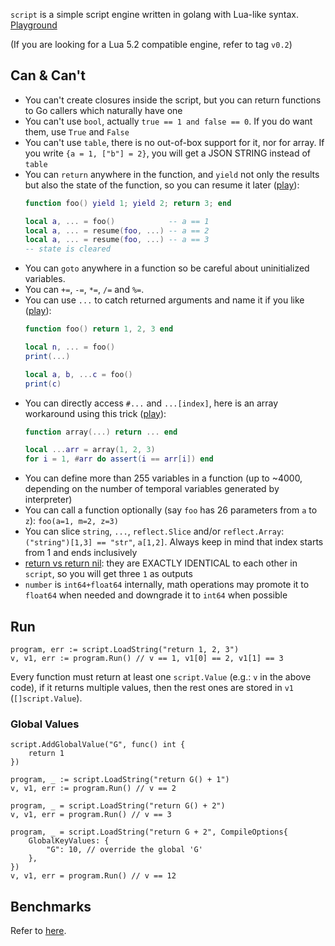 `script` is a simple script engine written in golang with Lua-like syntax. [Playground](http://play.fweibo.com)

(If you are looking for a Lua 5.2 compatible engine, refer to tag `v0.2`)

## Can & Can't

- You can't create closures inside the script, but you can return functions to Go callers which naturally have one
- You can't use `bool`, actually `true == 1 and false == 0`. If you do want them, use `True` and `False`
- You can't use `table`, there is no out-of-box support for it, nor for array. If you write `{a = 1, ["b"] = 2}`, you will get a JSON STRING instead of `table`
- You can `return` anywhere in the function, and `yield` not only the results but also the state of the function, so you can resume it later ([play](http://play.fweibo.com/?src=nvAANc)):
    ```lua
    function foo() yield 1; yield 2; return 3; end
  
    local a, ... = foo()            -- a == 1
    local a, ... = resume(foo, ...) -- a == 2
    local a, ... = resume(foo, ...) -- a == 3
	-- state is cleared
    ```
- You can `goto` anywhere in a function so be careful about uninitialized variables.
- You can `+=`, `-=`, `*=`, `/=` and `%=`.
- You can use `...` to catch returned arguments and name it if you like ([play](http://play.fweibo.com/?src=r8vl6P)):
	```lua
	function foo() return 1, 2, 3 end
	
	local n, ... = foo()
	print(...)

	local a, b, ...c = foo()
	print(c)
	```
- You can directly access `#...` and `...[index]`, here is an array workaround using this trick ([play](http://play.fweibo.com/?src=Hxxnhx)):
	```lua
	function array(...) return ... end
 
	local ...arr = array(1, 2, 3)
	for i = 1, #arr do assert(i == arr[i]) end
    ```
- You can define more than 255 variables in a function (up to ~4000, depending on the number of temporal variables generated by interpreter)
- You can call a function optionally (say `foo` has 26 parameters from `a` to `z`): `foo(a=1, m=2, z=3)`
- You can slice `string`, `...`, `reflect.Slice` and/or `reflect.Array`: `("string")[1,3] == "str"`, `a[1,2]`. Always keep in mind that index starts from 1 and ends inclusively
- [return vs return nil](https://stackoverflow.com/questions/18522299/returning-nil-from-a-lua-function-in-c-vs-returning-0-values): they are EXACTLY IDENTICAL to each other in `script`, so you will get three `1` as outputs
- `number` is `int64+float64` internally, math operations may promote it to `float64` when needed and downgrade it to `int64` when possible

## Run

```golang
program, err := script.LoadString("return 1, 2, 3")
v, v1, err := program.Run() // v == 1, v1[0] == 2, v1[1] == 3
```

Every function must return at least one `script.Value` (e.g.: `v` in the above code), if it returns multiple values, then the rest ones are stored in `v1` (`[]script.Value`).

### Global Values

```golang
script.AddGlobalValue("G", func() int {
	return 1
})

program, _ := script.LoadString("return G() + 1")
v, v1, err := program.Run() // v == 2

program, _ = script.LoadString("return G() + 2")
v, v1, err = program.Run() // v == 3

program, _ = script.LoadString("return G + 2", CompileOptions{
	GlobalKeyValues: {
		"G": 10, // override the global 'G'
	},
})
v, v1, err = program.Run() // v == 12
```

## Benchmarks

Refer to [here](https://github.com/coyove/potatolang/blob/master/tests/bench/perf.md).

